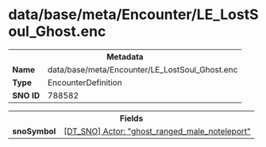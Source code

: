 <h1>data/base/meta/Encounter/LE_LostSoul_Ghost.enc</h1><table><tr><th colspan="100%">Metadata</th></tr><tr><td><b>Name</b></td><td>data/base/meta/Encounter/LE_LostSoul_Ghost.enc</td></tr><tr><td><b>Type</b></td><td>EncounterDefinition</td></tr><tr><td><b>SNO ID</b></td><td>788582</td></tr></table>

<table><tr><th colspan="100%">Fields</th></tr><tr><td><b>snoSymbol</b></td><td><a href="..\Actor\ghost_ranged_male_noteleport.acr.md">[DT_SNO] Actor: "ghost_ranged_male_noteleport"</a></td></tr></table>

